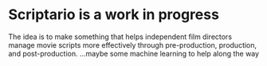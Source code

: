 # Scriptario is a work in progress

The idea is to make something that helps independent film directors manage movie scripts more effectively through pre-production, production, and post-production.
...maybe some machine learning to help along the way
